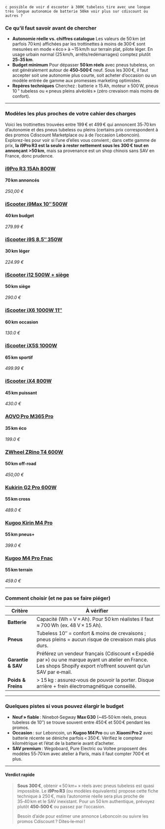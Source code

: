 ```
c possible de voir d escooter à 300€ tubeless tire avec une longue très longue autonomie de batterie 50km voir plus sur cdiscount ou autres ? 
```

### Ce qu’il faut savoir avant de chercher

- **Autonomie réelle vs. chiffres catalogue**
   ­Les valeurs de 50 km (et parfois 70 km) affichées par les trottinettes à moins de 300 € sont mesurées en mode « éco » à ~15 km/h sur terrain plat, pilote léger. En usage urbain normal (25 km/h, arrêts/redémarrages) comptez plutôt **25‑35 km**.
- **Budget minimum**
   ­Pour dépasser **50 km réels** avec pneus tubeless, on est généralement autour de **450‑500 €** neuf. Sous les 300 €, il faut accepter soit une autonomie plus courte, soit acheter d’occasion ou un modèle entrée de gamme aux promesses marketing optimistes.
- **Repères techniques**
   ­Cherchez : batterie ≥ 15 Ah, moteur ≥ 500 W, pneus 10 " tubeless ou « pneus pleins alvéolés » (zéro crevaison mais moins de confort).

------

### Modèles les plus proches de votre cahier des charges

Voici les trottinettes trouvées entre 199 € et 499 € qui annoncent 35‑70 km d’autonomie et des pneus tubeless ou pleins (certains prix correspondent à des promos Cdiscount Marketplace ou à de l’occasion Leboncoin). Explorez-les pour voir si l’une d’elles vous convient ; dans cette gamme de prix, **la i9Pro R3 est la seule à rester nettement sous les 300 € tout en annonçant >50 km**, mais sa provenance est un shop chinois sans SAV en France, donc prudence.

### [i9Pro R3 15Ah 800W](https://4bae57-46.myshopify.com/products/trottinette-electrique-i9pro-r3-15ah-800w-10-pouces-sans-chambre-a-air-hors-route-autonomie-maximale-de-70km?variant=48142660731225&utm_source=chatgpt.com)

#### 70 km annoncés

*250,00 €*

### [iScooter i9Max 10″ 500W](https://chatgpt.com/c/6886367b-1df8-8333-a871-4a04ac0e7fad)

#### 40 km budget

*279.99 €*

### [iScooter i9S 8,5″ 350W](https://chatgpt.com/c/6886367b-1df8-8333-a871-4a04ac0e7fad)

#### 30 km léger

*224.99 €*

### [iScooter i12 500W + siège](https://chatgpt.com/c/6886367b-1df8-8333-a871-4a04ac0e7fad)

#### 50 km siège

*290.0 €*

### [iScooter iX6 1000W 11″](https://chatgpt.com/c/6886367b-1df8-8333-a871-4a04ac0e7fad)

#### 60 km occasion

*130.0 €*

### [iScooter iX5S 1000W](https://chatgpt.com/c/6886367b-1df8-8333-a871-4a04ac0e7fad)

#### 65 km sportif

*499.99 €*

### [iScooter iX4 800W](https://chatgpt.com/c/6886367b-1df8-8333-a871-4a04ac0e7fad)

#### 45 km puissant

*430.0 €*

### [AOVO Pro M365 Pro](https://chatgpt.com/c/6886367b-1df8-8333-a871-4a04ac0e7fad)

#### 35 km éco

*199.0 €*

### [ZWheel ZRino T4 600W](https://www.rifkings.com/products/zwheel-zrino-t4-patinete-electrico-600w-off-road-50km-autonomia?variant=51097809191251&utm_source=chatgpt.com)

#### 50 km off‑road

*450,00 €*

### [Kukirin G2 Pro 600W](https://chatgpt.com/c/6886367b-1df8-8333-a871-4a04ac0e7fad)

#### 55 km cross

*489.0 €*

### [Kugoo Kirin M4 Pro](https://chatgpt.com/c/6886367b-1df8-8333-a871-4a04ac0e7fad)

#### 55 km pneus+

*399.0 €*

### [Kugoo M4 Pro Fnac](https://chatgpt.com/c/6886367b-1df8-8333-a871-4a04ac0e7fad)

#### 55 km terrain

*459.0 €*

------

### Comment choisir (et ne pas se faire piéger)

| Critère            | À vérifier                                                   |
| ------------------ | ------------------------------------------------------------ |
| **Batterie**       | Capacité (Wh = V × Ah). Pour 50 km réalistes il faut ≈ 700 Wh (ex. 48 V × 15 Ah). |
| **Pneus**          | Tubeless 10″ = confort & moins de crevaisons ; pneus pleins = aucun risque de crevaison mais plus durs. |
| **Garantie & SAV** | Préférez un vendeur français (Cdiscount « Expédié par ») ou une marque ayant un atelier en France. Les shops Shopify export n’offrent souvent qu’un SAV par e‑mail. |
| **Poids & Freins** | > 15 kg : assurez‑vous de pouvoir la porter. Disque arrière + frein électromagnétique conseillé. |

------

### Quelques pistes si vous pouvez élargir le budget

- **Neuf » fiable** : Ninebot‑Segway **Max G30** (~45‑50 km réels, pneus tubeless de 10″) se trouve souvent entre 450 € et 500 € pendant les promos.
- **Occasion** : sur Leboncoin, un **Kugoo M4 Pro** ou un **Xiaomi Pro 2** avec batterie récente se déniche parfois < 350 €. Vérifiez le compteur kilométrique et l’état de la batterie avant d’acheter.
- **SAV premium** : Wegoboard, Pure Electric ou Voltee proposent des modèles 55‑70 km avec atelier à Paris, mais il faut compter 700 € et plus.

------

#### Verdict rapide

> **Sous 300 €**, obtenir « 50 km+ » réels avec pneus tubeless est quasi impossible. Le **i9Pro R3** (ou modèles équivalents) propose cette fiche technique à 250 €, mais l’autonomie réelle sera plus proche de 35‑40 km et le SAV inexistant. Pour un 50 km authentique, prévoyez plutôt **450‑500 €** ou passez par l’occasion.
>
> Besoin d’aide pour estimer une annonce Leboncoin ou suivre les promos Cdiscount ? Dites‑le‑moi !